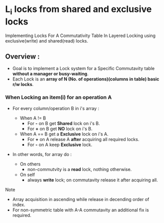 # L<sub>i</sub> locks from shared and exclusive locks
Implementing Locks For A Commutativity Table In Layered Locking using exclusive(write) and shared(read) locks.
## Overview :
- Goal is to implement a Lock system for a Specific Commutavity table **without a manager or busy-waiting**.
- Each Lock is an **array of N (No. of operations)(columns in table) basic r/w locks**.
### When Locking an item(i) for an operation A

   - For every column/operation B in i's array :
     - When A != B
       - For **-** on B get **Shared** lock on i's B.
       - For **+** on B get **NO** lock on i's B.
     - When A == B get a **Exclusive** lock on i's A.
       - For **+** on A release A **after** acquiring all required locks.
       - For **-** on A keep **Exclusive** lock.
         

   - In other words, for array do :
   
      - On others 
         - non-commutvity is a **read** lock, nothing otherwise.
      - On self 
         - always **write** lock; on commutavity release it after acquiring all.
      
> [!NOTE]
> - Array acquisition in ascending while release in decending order of index. 
> - For non-symmetric table with A-A commutavity an additional fix is required.
